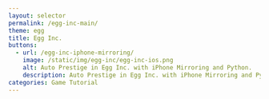 ```yaml
---
layout: selector
permalink: /egg-inc-main/
theme: egg
title: Egg Inc.
buttons:
  - url: /egg-inc-iphone-mirroring/
    image: /static/img/egg-inc/egg-inc-ios.png
    alt: Auto Prestige in Egg Inc. with iPhone Mirroring and Python.
    description: Auto Prestige in Egg Inc. with iPhone Mirroring and Python.
categories: Game Tutorial
---
```


